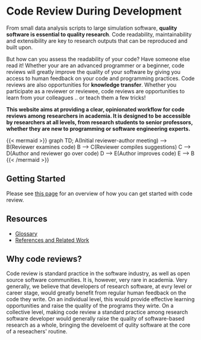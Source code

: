 # Code Review During Development

From small data analysis scripts to large simulation software, **quality
software is essential to quality research**. Code readability,
maintainability and extensibility are key to research outputs that
can be reproduced and built upon.

But how can you assess the readability of your code? Have someone else
read it!  Whether your are an advanced programmer or a beginner, code
reviews will greatly improve the quality of your software by giving
you access to human feedback on your code and programming
practices. Code reviews are also opportunities for **knowledge
transfer**. Whether you participate as a reviewer or reviewee, code
reviews are opportunities to learn from your colleagues .. or teach
them a few tricks!

**This website aims at providing a clear, opinionated workflow
for code reviews among researchers in academia. It is designed to be
accessible by researchers at all levels, from research students to
senior professors, whether they are new to programming or software
engineering experts.**

{{< mermaid >}}
graph TD;
  A(Initial reviewer-author meeting) --> B(Reviewer examines code)
  B --> C(Reviewer compiles suggestions)
  C --> D(Author and reviewer go over code)
  D --> E(Author improves code)
  E --> B
{{< /mermaid >}}

## Getting Started
Please see [this page](flowcharts/lonecoder)
for an overview of how you can get started with code review.

## Resources
* [Glossary](glossary)
* [References and Related Work](refs-related)

## Why code reviews?

Code review is standard practice in the software industry, as well as
open source software communities. It is, however, very rare in
academia.  Very generally, we believe that developers of research
software, at evry level or career stage, would greatly benefit from
regular human feedback on the code they write. On an individual level,
this would provide effective learning opportunities and raise the
quality of the programs they wirte. On a collective level, making code
review a standard practice among research software developer would
generally raise the quality of software-based research as a whole,
bringing the develoemt of qulity software at the core of a reseachers'
routine.
